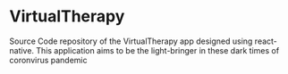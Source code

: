 # VirtualTherapy

Source Code repository of the VirtualTherapy app designed using react-native. This application aims to be the light-bringer in these dark times of coronvirus
pandemic
